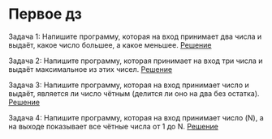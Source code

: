 # Первое дз
Задача 1: Напишите программу, которая на вход принимает два числа и выдаёт, какое число большее, а какое меньшее.
[Решение](Reshenie_zadach_kod\DZ_001\task_001\Program.cs)

Задача 2: Напишите программу, которая принимает на вход три числа и выдаёт максимальное из этих чисел.
[Решение](Reshenie_zadach_kod\DZ_001\task_002\Program.cs)

Задача 3: Напишите программу, которая на вход принимает число и выдаёт, является ли число чётным (делится ли оно на два без остатка).
[Решение](Reshenie_zadach_kod\DZ_001\task_003\Program.cs)

Задача 4: Напишите программу, которая на вход принимает число (N), а на выходе показывает все чётные числа от 1 до N.
[Решение](Reshenie_zadach_kod\DZ_001\task_004\Program.cs)
